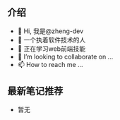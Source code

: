 ## 介绍
- 👋 Hi, 我是@zheng-dev
- 👀 一个执着软件技术的人
- 🌱 正在学习web前端技能
- 💞️ I’m looking to collaborate on ...
- 📫 How to reach me ...

## 最新笔记推荐
* 暂无





